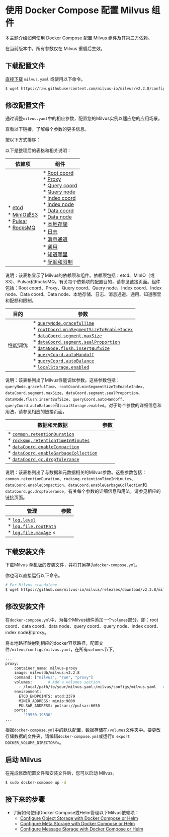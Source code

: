 
# 使用 Docker Compose 配置 Milvus 组件

本主题介绍如何使用 Docker Compose 配置 Milvus 组件及其第三方依赖。

在当前版本中，所有参数仅在 Milvus 重启后生效。

下载配置文件
------

[直接下载](https://raw.githubusercontent.com/milvus-io/milvus/v2.2.8/configs/milvus.yaml) `milvus.yaml` 或使用以下命令。

```bash
$ wget https://raw.githubusercontent.com/milvus-io/milvus/v2.2.8/configs/milvus.yaml

```

修改配置文件
------

通过调整`milvus.yaml`中的相应参数，配置您的Milvus实例以适应您的应用场景。

查看以下链接，了解每个参数的更多信息。

按以下方式排序：


以下是整理后的表格和相关说明：

| 依赖项 | 组件 |
| --- | --- |
| * [etcd](configure_etcd.md) <br> * [MinIO或S3](configure_minio.md) <br> * [Pulsar](configure_pulsar.md) <br> * [RocksMQ](configure_rocksmq.md) | * [Root coord](configure_rootcoord.md) <br> * [Proxy](configure_proxy.md) <br> * [Query coord](configure_querycoord.md) <br> * [Query node](configure_querynode.md) <br> * [Index coord](configure_indexcoord.md) <br> * [Index node](configure_indexnode.md) <br> * [Data coord](configure_datacoord.md) <br> * [Data node](configure_datanode.md) <br> * [本地存储](configure_localstorage.md) <br> * [日志](configure_log.md) <br> * [消息通道](configure_messagechannel.md) <br> * [通用](configure_common.md) <br> * [知道哪里](configure_knowhere.md) <br> * [配额和限制](configure_quota_limits.md) |

说明：该表格显示了Milvus的依赖项和组件。依赖项包括：etcd、MinIO（或S3）、Pulsar和RocksMQ。有关每个依赖项的配置目的，请参见链接页面。组件包括：Root coord、Proxy、Query coord、Query node、Index coord、Index node、Data coord、Data node、本地存储、日志、消息通道、通用、知道哪里和配额和限制。

| 目的 | 参数 |
| --- | --- |
| 性能调优 | * [`queryNode.gracefulTime`](configure_querynode.md#queryNodegracefulTime) <br> * [`rootCoord.minSegmentSizeToEnableIndex`](configure_rootcoord.md#rootCoordminSegmentSizeToEnableIndex) <br> * [`dataCoord.segment.maxSize`](configure_datacoord.md#dataCoordsegmentmaxSize) <br> * [`dataCoord.segment.sealProportion`](configure_datacoord.md#dataCoordsegmentsealProportion) <br> * [`dataNode.flush.insertBufSize`](configure_datanode.md#dataNodeflushinsertBufSize) <br> * [`queryCoord.autoHandoff`](configure_querycoord.md#queryCoordautoHandoff) <br> * [`queryCoord.autoBalance`](configure_querycoord.md#queryCoordautoBalance) <br> * [`localStorage.enabled`](configure_localstorage.md#localStorageenabled) |

说明：该表格列出了Milvus性能调优参数。这些参数包括：`queryNode.gracefulTime`、`rootCoord.minSegmentSizeToEnableIndex`、`dataCoord.segment.maxSize`、`dataCoord.segment.sealProportion`、`dataNode.flush.insertBufSize`、`queryCoord.autoHandoff`、`queryCoord.autoBalance`和`localStorage.enabled`。对于每个参数的详细信息和用法，请参见相应的链接页面。

| 数据和元数据 | 参数 |
| --- | --- |
| * [`common.retentionDuration`](configure_common.md#commonretentionDuration) <br> * [`rocksmq.retentionTimeInMinutes`](configure_rocksmq.md#rocksmqretentionTimeInMinutes) <br> * [`dataCoord.enableCompaction`](configure_datacoord.md#dataCoordenableCompaction) <br> * [`dataCoord.enableGarbageCollection`](configure_datacoord.md#dataCoordenableGarbageCollection) <br> * [`dataCoord.gc.dropTolerance`](configure_datacoord.md#dataCoordgcdropTolerance) | 

说明：该表格列出了与数据和元数据相关的Milvus参数。这些参数包括：`common.retentionDuration`、`rocksmq.retentionTimeInMinutes`、`dataCoord.enableCompaction`、`dataCoord.enableGarbageCollection`和`dataCoord.gc.dropTolerance`。有关每个参数的详细信息和用法，请参见相应的链接页面。

| 管理 | 参数 |
| --- | --- |
| * [`log.level`](configure_log.md#loglevel) <br> * [`log.file.rootPath`](configure_log.md#logfilerootPath) <br> * [`log.file.maxAge`](configure_log.md#logfilemaxAge) <

下载安装文件
-----------------------------

下载Milvus [单机版](https://github.com/milvus-io/milvus/releases/download/v2.2.8/milvus-standalone-docker-compose.yml)的安装文件，并将其另存为`docker-compose.yml`。

你也可以直接运行以下命令。

```bash
# For Milvus standalone
$ wget https://github.com/milvus-io/milvus/releases/download/v2.2.8/milvus-standalone-docker-compose.yml -O docker-compose.yml

```

修改安装文件
----------------------------

在`docker-compose.yml`中，为每个Milvus组件添加一个`volumes`部分，即：root coord、data coord、data node、query coord、query node、index coord、index node和proxy。

将本地路径映射到相应的docker容器路径，配置文件`/milvus/configs/milvus.yaml`，在所有`volumes`节下。


```bash
...
proxy:
    container_name: milvus-proxy
    image: milvusdb/milvus:v2.2.8
    command: ["milvus", "run", "proxy"]
    volumes:       # Add a volumes section.
      - /local/path/to/your/milvus.yaml:/milvus/configs/milvus.yaml   # Map the local path to the container path
    environment:
      ETCD_ENDPOINTS: etcd:2379
      MINIO_ADDRESS: minio:9000
      PULSAR_ADDRESS: pulsar://pulsar:6650
    ports:
      - "19530:19530"
...

```

根据`docker-compose.yml`中的默认配置，数据存储在`/volumes`文件夹中。要更改存储数据的文件夹，请编辑`docker-compose.yml`或运行`$ export DOCKER_VOLUME_DIRECTORY=`。

启动 Milvus
------------

在完成修改配置文件和安装文件后，您可以启动 Milvus。


```bash
$ sudo docker-compose up -d

```

接下来的步骤
-----------

* 了解如何使用Docker Compose或Helm管理以下Milvus依赖项：
	+ [Configure Object Storage with Docker Compose or Helm](deploy_s3.md)
	+ [Configure Meta Storage with Docker Compose or Helm](deploy_etcd.md)
	+ [Configure Message Storage with Docker Compose or Helm](deploy_pulsar.md)
